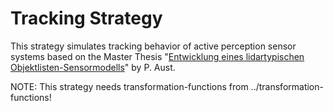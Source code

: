 # Tracking Strategy

This strategy simulates tracking behavior of active perception sensor systems based on the Master Thesis "[Entwicklung eines lidartypischen Objektlisten-Sensormodells](https://tuprints.ulb.tu-darmstadt.de/8943/)" by P. Aust.

NOTE:
This strategy needs transformation-functions from ../transformation-functions!

